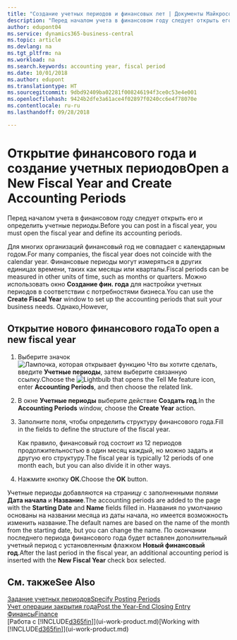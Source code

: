 ```yaml
---
title: "Создание учетных периодов и финансовых лет | Документы Майкрософт"
description: "Перед началом учета в финансовом году следует открыть его и определить учетные периоды."
author: edupont04
ms.service: dynamics365-business-central
ms.topic: article
ms.devlang: na
ms.tgt_pltfrm: na
ms.workload: na
ms.search.keywords: accounting year, fiscal period
ms.date: 10/01/2018
ms.author: edupont
ms.translationtype: HT
ms.sourcegitcommit: 9dbd92409ba02281f008246194f3ce0c53e4e001
ms.openlocfilehash: 9424b2dfe3a61ace4f02897f0240cc6e4f78070e
ms.contentlocale: ru-ru
ms.lasthandoff: 09/28/2018

---
```

# <a name="open-a-new-fiscal-year-and-create-accounting-periods"></a><span data-ttu-id="b5374-103">Открытие финансового года и создание учетных периодов</span><span class="sxs-lookup"><span data-stu-id="b5374-103">Open a New Fiscal Year and Create Accounting Periods</span></span>
<span data-ttu-id="b5374-104">Перед началом учета в финансовом году следует открыть его и определить учетные периоды.</span><span class="sxs-lookup"><span data-stu-id="b5374-104">Before you can post in a fiscal year, you must open the fiscal year and define its accounting periods.</span></span>  

<span data-ttu-id="b5374-105">Для многих организаций финансовый год не совпадает с календарным годом.</span><span class="sxs-lookup"><span data-stu-id="b5374-105">For many companies, the fiscal year does not coincide with the calendar year.</span></span> <span data-ttu-id="b5374-106">Финансовые периоды могут измеряться в других единицах времени, таких как месяцы или кварталы.</span><span class="sxs-lookup"><span data-stu-id="b5374-106">Fiscal periods can be measured in other units of time, such as months or quarters.</span></span> <span data-ttu-id="b5374-107">Можно использовать окно **Создание фин. года** для настройки учетных периодов в соответствии с потребностями бизнеса.</span><span class="sxs-lookup"><span data-stu-id="b5374-107">You can use the **Create Fiscal Year** window to set up the accounting periods that suit your business needs.</span></span> <span data-ttu-id="b5374-108">Однако,</span><span class="sxs-lookup"><span data-stu-id="b5374-108">However,</span></span>   

## <a name="to-open-a-new-fiscal-year"></a><span data-ttu-id="b5374-109">Открытие нового финансового года</span><span class="sxs-lookup"><span data-stu-id="b5374-109">To open a new fiscal year</span></span>
1. <span data-ttu-id="b5374-110">Выберите значок ![Лампочка, которая открывает функцию Что вы хотите сделать](media/ui-search/search_small.png "Что вы хотите сделать"), введите **Учетные периоды**, затем выберите связанную ссылку.</span><span class="sxs-lookup"><span data-stu-id="b5374-110">Choose the ![Lightbulb that opens the Tell Me feature](media/ui-search/search_small.png "Tell me what you want to do") icon, enter **Accounting Periods**, and then choose the related link.</span></span>
2. <span data-ttu-id="b5374-111">В окне **Учетные периоды** выберите действие **Создать год**.</span><span class="sxs-lookup"><span data-stu-id="b5374-111">In the **Accounting Periods** window, choose the **Create Year** action.</span></span>
3. <span data-ttu-id="b5374-112">Заполните поля, чтобы определить структуру финансового года.</span><span class="sxs-lookup"><span data-stu-id="b5374-112">Fill in the fields to define the structure of the fiscal year.</span></span>

    <span data-ttu-id="b5374-113">Как правило, финансовый год состоит из 12 периодов продолжительностью в один месяц каждый, но можно задать и другую его структуру.</span><span class="sxs-lookup"><span data-stu-id="b5374-113">The fiscal year is typically 12 periods of one month each, but you can also divide it in other ways.</span></span>
4. <span data-ttu-id="b5374-114">Нажмите кнопку **ОК**.</span><span class="sxs-lookup"><span data-stu-id="b5374-114">Choose the **OK** button.</span></span>

<span data-ttu-id="b5374-115">Учетные периоды добавляются на страницу с заполненными полями **Дата начала** и **Название**.</span><span class="sxs-lookup"><span data-stu-id="b5374-115">The accounting periods are added to the page with the **Starting Date** and **Name** fields filled in.</span></span> <span data-ttu-id="b5374-116">Названия по умолчанию основаны на названии месяца из даты начала, но имеется возможность изменить название.</span><span class="sxs-lookup"><span data-stu-id="b5374-116">The default names are based on the name of the month from the starting date, but you can change the name.</span></span> <span data-ttu-id="b5374-117">По окончании последнего периода финансового года будет вставлен дополнительный учетный период с установленным флажком **Новый финансовый год**.</span><span class="sxs-lookup"><span data-stu-id="b5374-117">After the last period in the fiscal year, an additional accounting period is inserted with the **New Fiscal Year** check box selected.</span></span>  


## <a name="see-also"></a><span data-ttu-id="b5374-118">См. также</span><span class="sxs-lookup"><span data-stu-id="b5374-118">See Also</span></span>
[<span data-ttu-id="b5374-119">Задание учетных периодов</span><span class="sxs-lookup"><span data-stu-id="b5374-119">Specify Posting Periods</span></span>](finance-how-specify-posting-periods.md)  
[<span data-ttu-id="b5374-120">Учет операции закрытия года</span><span class="sxs-lookup"><span data-stu-id="b5374-120">Post the Year-End Closing Entry</span></span>](year-how-post-year-end-close-entry.md)  
[<span data-ttu-id="b5374-121">Финансы</span><span class="sxs-lookup"><span data-stu-id="b5374-121">Finance</span></span>](finance.md)  
<span data-ttu-id="b5374-122">[Работа с [!INCLUDE[d365fin](includes/d365fin_md.md)]](ui-work-product.md)</span><span class="sxs-lookup"><span data-stu-id="b5374-122">[Working with [!INCLUDE[d365fin](includes/d365fin_md.md)]](ui-work-product.md)</span></span>

